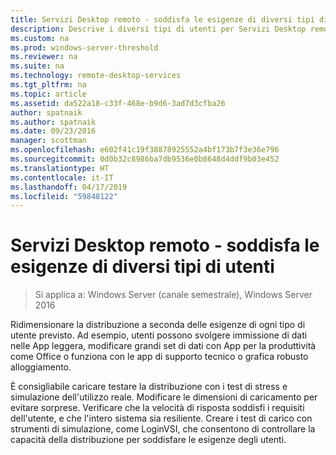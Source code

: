 ```yaml
---
title: Servizi Desktop remoto - soddisfa le esigenze di diversi tipi di utenti
description: Descrive i diversi tipi di utenti per Servizi Desktop remoto.
ms.custom: na
ms.prod: windows-server-threshold
ms.reviewer: na
ms.suite: na
ms.technology: remote-desktop-services
ms.tgt_pltfrm: na
ms.topic: article
ms.assetid: da522a18-c33f-468e-b9d6-3ad7d3cfba26
author: spatnaik
ms.author: spatnaik
ms.date: 09/23/2016
manager: scottman
ms.openlocfilehash: e602f41c19f38878925552a4bf173b7f3e36e796
ms.sourcegitcommit: 0d0b32c8986ba7db9536e0b8648d4ddf9b03e452
ms.translationtype: HT
ms.contentlocale: it-IT
ms.lasthandoff: 04/17/2019
ms.locfileid: "59848122"
---
```

# <a name="remote-desktop-services---cater-to-different-kinds-of-users"></a>Servizi Desktop remoto - soddisfa le esigenze di diversi tipi di utenti

>Si applica a: Windows Server (canale semestrale), Windows Server 2016

Ridimensionare la distribuzione a seconda delle esigenze di ogni tipo di utente previsto.
Ad esempio, utenti possono svolgere immissione di dati nelle App leggera, modificare grandi set di dati con App per la produttività come Office o funziona con le app di supporto tecnico o grafica robusto alloggiamento.

È consigliabile caricare testare la distribuzione con i test di stress e simulazione dell'utilizzo reale. Modificare le dimensioni di caricamento per evitare sorprese. Verificare che la velocità di risposta soddisfi i requisiti dell'utente, e che l'intero sistema sia resiliente. Creare i test di carico con strumenti di simulazione, come LoginVSI, che consentono di controllare la capacità della distribuzione per soddisfare le esigenze degli utenti. 
